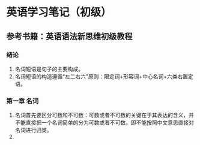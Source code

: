 # 英语学习笔记（初级）
## 参考书籍：英语语法新思维初级教程

### 绪论
1. 名词短语是句子的主要构成。
2. 名词短语的构造遵循“左二右六”原则：限定词+形容词+中心名词+六类右置定语。

### 第一章 名词
1. 名词首先要区分可数和不可数：可数或者不可数的关键在于其表达的含义，并不能直接把一个名词简单的分为可数或者不可数。即不能按照中文意思直接对名词进行归类。
2. 